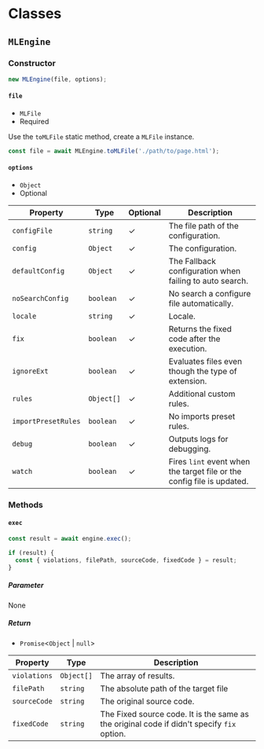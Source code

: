 # Classes

## `MLEngine`

### Constructor

```js
new MLEngine(file, options);
```

#### `file`

- `MLFile`
- Required

Use the `toMLFile` static method, create a `MLFile` instance.

```js
const file = await MLEngine.toMLFile('./path/to/page.html');
```

#### `options`

- `Object`
- Optional

| Property            | Type       | Optional | Description                                                            |
| ------------------- | ---------- | -------- | ---------------------------------------------------------------------- |
| `configFile`        | `string`   | ✓        | The file path of the configuration.                                    |
| `config`            | `Object`   | ✓        | The configuration.                                                     |
| `defaultConfig`     | `Object`   | ✓        | The Fallback configuration when failing to auto search.                |
| `noSearchConfig`    | `boolean`  | ✓        | No search a configure file automatically.                              |
| `locale`            | `string`   | ✓        | Locale.                                                                |
| `fix`               | `boolean`  | ✓        | Returns the fixed code after the execution.                            |
| `ignoreExt`         | `boolean`  | ✓        | Evaluates files even though the type of extension.                     |
| `rules`             | `Object[]` | ✓        | Additional custom rules.                                               |
| `importPresetRules` | `boolean`  | ✓        | No imports preset rules.                                               |
| `debug`             | `boolean`  | ✓        | Outputs logs for debugging.                                            |
| `watch`             | `boolean`  | ✓        | Fires `lint` event when the target file or the config file is updated. |

### Methods

#### `exec`

```js
const result = await engine.exec();

if (result) {
  const { violations, filePath, sourceCode, fixedCode } = result;
}
```

##### Parameter

None

##### Return

- `Promise`&lt;`Object` | `null`&gt;

| Property     | Type       | Description                                                                                |
| ------------ | ---------- | ------------------------------------------------------------------------------------------ |
| `violations` | `Object[]` | The array of results.                                                                      |
| `filePath`   | `string`   | The absolute path of the target file                                                       |
| `sourceCode` | `string`   | The original source code.                                                                  |
| `fixedCode`  | `string`   | The Fixed source code. It is the same as the original code if didn't specify `fix` option. |
